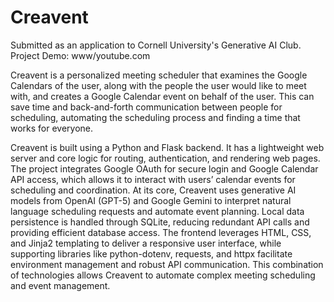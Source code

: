 # Creavent

Submitted as an application to Cornell University's Generative AI Club. Project Demo: www/youtube.com

Creavent is a personalized meeting scheduler that examines the Google Calendars of the user, along with the people the user would like to meet with, and creates a Google Calendar event on behalf of the user. This can save time and back-and-forth communication between people for scheduling, automating the scheduling process and finding a time that works for everyone.

Creavent is built using a Python and Flask backend. It has a lightweight web server and core logic for routing, authentication, and rendering web pages. The project integrates Google OAuth for secure login and Google Calendar API access, which allows it to interact with users’ calendar events for scheduling and coordination. At its core, Creavent uses generative AI models from OpenAI (GPT-5) and Google Gemini to interpret natural language scheduling requests and automate event planning. Local data persistence is handled through SQLite, reducing redundant API calls and providing efficient database access. The frontend leverages HTML, CSS, and Jinja2 templating to deliver a responsive user interface, while supporting libraries like python-dotenv, requests, and httpx facilitate environment management and robust API communication. This combination of technologies allows Creavent to automate complex meeting scheduling and event management.
